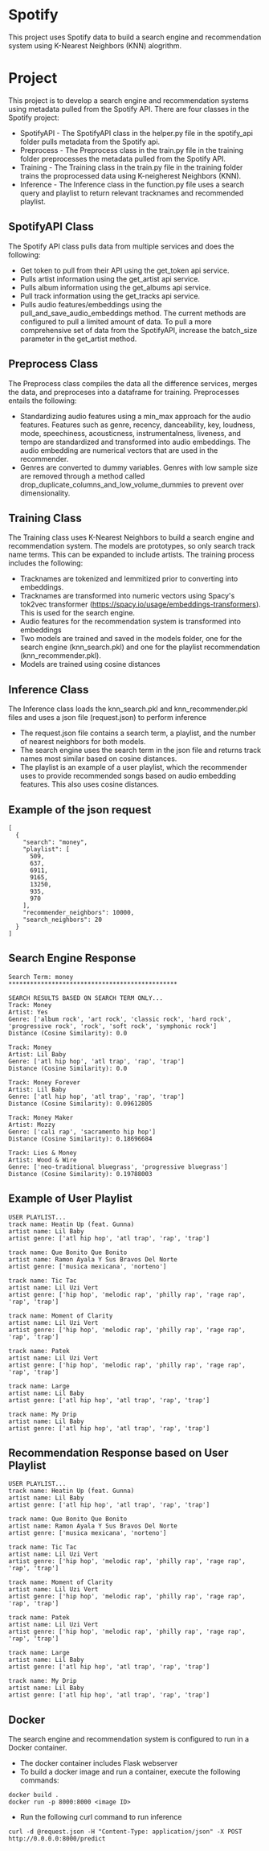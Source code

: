 # Spotify
This project uses Spotify data to build a search engine and recommendation system using K-Nearest Neighbors (KNN) alogrithm. 

# Project
This project is to develop a search engine and recommendation systems using metadata pulled from the Spotify API.  There are four classes in the Spotify project: 

* SpotifyAPI - The SpotifyAPI class in the helper.py file in the spotify_api folder pulls metadata from the Spotify api.  
* Preprocess - The Preprocess class in the train.py file in the training folder preprocesses the metadata pulled from the Spotify API.  
* Training - The Training class in the train.py file in the training folder trains the proprocessed data using K-neigherest Neighbors (KNN). 
* Inference - The Inference class in the function.py file uses a search query and playlist to return relevant tracknames and recommended playlist.   

## SpotifyAPI Class
The Spotify API class pulls data from multiple services and does the following: 
* Get token to pull from their API using the get_token api service.
* Pulls artist information using the get_artist api service.
* Pulls album information using the get_albums api service.
* Pull track information using the get_tracks api service.
* Pulls audio features/embeddings using the pull_and_save_audio_embeddings method.
The current methods are configured to pull a limited amount of data.  To pull a more comprehensive set of data from the SpotifyAPI, increase the batch_size parameter in the get_artist method. 

## Preprocess Class
The Preprocess class compiles the data all the difference services, merges the data, and preproceses into a dataframe for training.  Preprocesses entails the following:
* Standardizing audio features using a min_max approach for the audio features.  Features such as genre, recency, danceability, key, loudness, mode, speechiness, acousticness, instrumentalness, liveness, and tempo are standardized and transformed into audio embeddings.  The audio embedding are numerical vectors that are used in the recommender.  
* Genres are converted to dummy variables.  Genres with low sample size are removed through a method called drop_duplicate_columns_and_low_volume_dummies to prevent over dimensionality.

## Training Class
The Training class uses K-Nearest Neighbors to build a search engine and recommendation system.  The models are prototypes, so only search track name terms.  This can be expanded to include artists.  The training process includes the following: 
* Tracknames are tokenized and lemmitized prior to converting into embeddings.  
* Tracknames are transformed into numeric vectors using Spacy's tok2vec transformer (https://spacy.io/usage/embeddings-transformers).  This is used for the search engine. 
* Audio features for the recommendation system is transformed into embeddings
* Two models are trained and saved in the models folder, one for the search engine (knn_search.pkl) and one for the playlist recommendation (knn_recommender.pkl).
* Models are trained using cosine distances

## Inference Class
The Inference class loads the knn_search.pkl and knn_recommender.pkl files and uses a json file (request.json) to perform inference
* The request.json file contains a search term, a playlist, and the number of nearest neighbors for both models.  
* The search engine uses the search term in the json file and returns track names most similar based on cosine distances.  
* The playlist is an example of a user playlist, which the recommender uses to provide recommended songs based on audio embedding features.  This also uses cosine distances.  

## Example of the json request

```
[
  {
    "search": "money",
    "playlist": [
      509,
      637,
      6911,
      9165, 
      13250,
      935, 
      970
    ],
    "recommender_neighbors": 10000, 
    "search_neighbors": 20
  }
]
```

## Search Engine Response
```
Search Term: money
***********************************************

SEARCH RESULTS BASED ON SEARCH TERM ONLY...
Track: Money
Artist: Yes
Genre: ['album rock', 'art rock', 'classic rock', 'hard rock', 'progressive rock', 'rock', 'soft rock', 'symphonic rock']
Distance (Cosine Similarity): 0.0

Track: Money
Artist: Lil Baby
Genre: ['atl hip hop', 'atl trap', 'rap', 'trap']
Distance (Cosine Similarity): 0.0

Track: Money Forever
Artist: Lil Baby
Genre: ['atl hip hop', 'atl trap', 'rap', 'trap']
Distance (Cosine Similarity): 0.09612805

Track: Money Maker
Artist: Mozzy
Genre: ['cali rap', 'sacramento hip hop']
Distance (Cosine Similarity): 0.18696684

Track: Lies & Money
Artist: Wood & Wire
Genre: ['neo-traditional bluegrass', 'progressive bluegrass']
Distance (Cosine Similarity): 0.19788003

```

## Example of User Playlist
```
USER PLAYLIST...
track name: Heatin Up (feat. Gunna)
artist name: Lil Baby
artist genre: ['atl hip hop', 'atl trap', 'rap', 'trap']

track name: Que Bonito Que Bonito
artist name: Ramon Ayala Y Sus Bravos Del Norte
artist genre: ['musica mexicana', 'norteno']

track name: Tic Tac
artist name: Lil Uzi Vert
artist genre: ['hip hop', 'melodic rap', 'philly rap', 'rage rap', 'rap', 'trap']

track name: Moment of Clarity
artist name: Lil Uzi Vert
artist genre: ['hip hop', 'melodic rap', 'philly rap', 'rage rap', 'rap', 'trap']

track name: Patek
artist name: Lil Uzi Vert
artist genre: ['hip hop', 'melodic rap', 'philly rap', 'rage rap', 'rap', 'trap']

track name: Large
artist name: Lil Baby
artist genre: ['atl hip hop', 'atl trap', 'rap', 'trap']

track name: My Drip
artist name: Lil Baby
artist genre: ['atl hip hop', 'atl trap', 'rap', 'trap']
```

## Recommendation Response based on User Playlist
```
USER PLAYLIST...
track name: Heatin Up (feat. Gunna)
artist name: Lil Baby
artist genre: ['atl hip hop', 'atl trap', 'rap', 'trap']

track name: Que Bonito Que Bonito
artist name: Ramon Ayala Y Sus Bravos Del Norte
artist genre: ['musica mexicana', 'norteno']

track name: Tic Tac
artist name: Lil Uzi Vert
artist genre: ['hip hop', 'melodic rap', 'philly rap', 'rage rap', 'rap', 'trap']

track name: Moment of Clarity
artist name: Lil Uzi Vert
artist genre: ['hip hop', 'melodic rap', 'philly rap', 'rage rap', 'rap', 'trap']

track name: Patek
artist name: Lil Uzi Vert
artist genre: ['hip hop', 'melodic rap', 'philly rap', 'rage rap', 'rap', 'trap']

track name: Large
artist name: Lil Baby
artist genre: ['atl hip hop', 'atl trap', 'rap', 'trap']

track name: My Drip
artist name: Lil Baby
artist genre: ['atl hip hop', 'atl trap', 'rap', 'trap']

```

## Docker
The search engine and recommendation system is configured to run in a Docker container.    
* The docker container includes Flask webserver 
* To build a docker image and run a container, execute the following commands: 
```
docker build .
docker run -p 8000:8000 <image ID>

```
* Run the following curl command to run inference
```
curl -d @request.json -H "Content-Type: application/json" -X POST http://0.0.0.0:8000/predict

```

